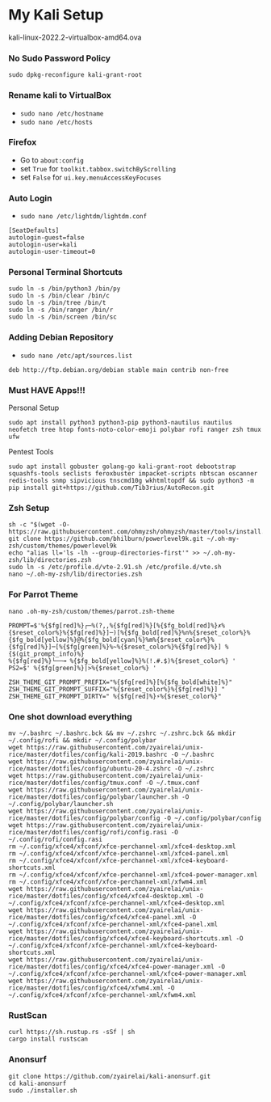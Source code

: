 # My Kali Setup
kali-linux-2022.2-virtualbox-amd64.ova

### No Sudo Password Policy
```
sudo dpkg-reconfigure kali-grant-root
```

### Rename kali to VirtualBox
- `sudo nano /etc/hostname`
- `sudo nano /etc/hosts`

### Firefox
- Go to `about:config`  
- set `True` for `toolkit.tabbox.switchByScrolling`
- set `False` for `ui.key.menuAccessKeyFocuses`

### Auto Login
- `sudo nano /etc/lightdm/lightdm.conf`
```
[SeatDefaults]
autologin-guest=false
autologin-user=kali
autologin-user-timeout=0
```

### Personal Terminal Shortcuts
```
sudo ln -s /bin/python3 /bin/py
sudo ln -s /bin/clear /bin/c
sudo ln -s /bin/tree /bin/t
sudo ln -s /bin/ranger /bin/r
sudo ln -s /bin/screen /bin/sc
```

### Adding Debian Repository
- `sudo nano /etc/apt/sources.list`
```
deb http://ftp.debian.org/debian stable main contrib non-free
```

### Must HAVE Apps!!!
Personal Setup
```
sudo apt install python3 python3-pip python3-nautilus nautilus neofetch tree htop fonts-noto-color-emoji polybar rofi ranger zsh tmux ufw 
```
Pentest Tools
```
sudo apt install gobuster golang-go kali-grant-root debootstrap squashfs-tools seclists feroxbuster impacket-scripts nbtscan oscanner redis-tools snmp sipvicious tnscmd10g wkhtmltopdf && sudo python3 -m pip install git+https://github.com/Tib3rius/AutoRecon.git
```

### Zsh Setup
```
sh -c "$(wget -O- https://raw.githubusercontent.com/ohmyzsh/ohmyzsh/master/tools/install.sh)"
git clone https://github.com/bhilburn/powerlevel9k.git ~/.oh-my-zsh/custom/themes/powerlevel9k
echo "alias ll='ls -lh --group-directories-first'" >> ~/.oh-my-zsh/lib/directories.zsh
sudo ln -s /etc/profile.d/vte-2.91.sh /etc/profile.d/vte.sh
nano ~/.oh-my-zsh/lib/directories.zsh
```

### For Parrot Theme
```
nano .oh-my-zsh/custom/themes/parrot.zsh-theme 
```
```
PROMPT=$'%{$fg[red]%}┌─%(?,,%{$fg[red]%}[%{$fg_bold[red]%}✗%{$reset_color%}%{$fg[red]%}]─)[%{$fg_bold[red]%}%n%{$reset_color%}%{$fg_bold[yellow]%}@%{$fg_bold[cyan]%}%m%{$reset_color%}%{$fg[red]%}]─[%{$fg[green]%}%~%{$reset_color%}%{$fg[red]%}] %{$(git_prompt_info)%}
%{$fg[red]%}└──╼ %{$fg_bold[yellow]%}%(!.#.$)%{$reset_color%} '
PS2=$' %{$fg[green]%}|>%{$reset_color%} '

ZSH_THEME_GIT_PROMPT_PREFIX="%{$fg[red]%}[%{$fg_bold[white]%}"
ZSH_THEME_GIT_PROMPT_SUFFIX="%{$reset_color%}%{$fg[red]%}] "
ZSH_THEME_GIT_PROMPT_DIRTY=" %{$fg[red]%}⚡%{$reset_color%}"
```

### One shot download everything
```
mv ~/.bashrc ~/.bashrc.bck && mv ~/.zshrc ~/.zshrc.bck && mkdir ~/.config/rofi && mkdir ~/.config/polybar
wget https://raw.githubusercontent.com/zyairelai/unix-rice/master/dotfiles/config/kali-2019.bashrc -O ~/.bashrc
wget https://raw.githubusercontent.com/zyairelai/unix-rice/master/dotfiles/config/ubuntu-20-4.zshrc -O ~/.zshrc
wget https://raw.githubusercontent.com/zyairelai/unix-rice/master/dotfiles/config/tmux.conf -O ~/.tmux.conf
wget https://raw.githubusercontent.com/zyairelai/unix-rice/master/dotfiles/config/polybar/launcher.sh -O ~/.config/polybar/launcher.sh
wget https://raw.githubusercontent.com/zyairelai/unix-rice/master/dotfiles/config/polybar/config -O ~/.config/polybar/config
wget https://raw.githubusercontent.com/zyairelai/unix-rice/master/dotfiles/config/rofi/config.rasi -O ~/.config/rofi/config.rasi
rm ~/.config/xfce4/xfconf/xfce-perchannel-xml/xfce4-desktop.xml
rm ~/.config/xfce4/xfconf/xfce-perchannel-xml/xfce4-panel.xml
rm ~/.config/xfce4/xfconf/xfce-perchannel-xml/xfce4-keyboard-shortcuts.xml
rm ~/.config/xfce4/xfconf/xfce-perchannel-xml/xfce4-power-manager.xml
rm ~/.config/xfce4/xfconf/xfce-perchannel-xml/xfwm4.xml
wget https://raw.githubusercontent.com/zyairelai/unix-rice/master/dotfiles/config/xfce4/xfce4-desktop.xml -O ~/.config/xfce4/xfconf/xfce-perchannel-xml/xfce4-desktop.xml
wget https://raw.githubusercontent.com/zyairelai/unix-rice/master/dotfiles/config/xfce4/xfce4-panel.xml -O ~/.config/xfce4/xfconf/xfce-perchannel-xml/xfce4-panel.xml
wget https://raw.githubusercontent.com/zyairelai/unix-rice/master/dotfiles/config/xfce4/xfce4-keyboard-shortcuts.xml -O ~/.config/xfce4/xfconf/xfce-perchannel-xml/xfce4-keyboard-shortcuts.xml
wget https://raw.githubusercontent.com/zyairelai/unix-rice/master/dotfiles/config/xfce4/xfce4-power-manager.xml -O ~/.config/xfce4/xfconf/xfce-perchannel-xml/xfce4-power-manager.xml
wget https://raw.githubusercontent.com/zyairelai/unix-rice/master/dotfiles/config/xfce4/xfwm4.xml -O ~/.config/xfce4/xfconf/xfce-perchannel-xml/xfwm4.xml
```

### RustScan
```
curl https://sh.rustup.rs -sSf | sh
cargo install rustscan
```

### Anonsurf
```
git clone https://github.com/zyairelai/kali-anonsurf.git
cd kali-anonsurf
sudo ./installer.sh
```
